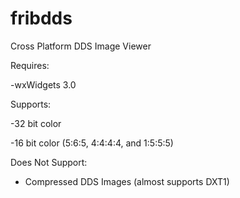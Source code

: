 # fribdds
Cross Platform DDS Image Viewer


Requires: 

-wxWidgets 3.0


Supports:

-32 bit color

-16 bit color (5:6:5, 4:4:4:4, and 1:5:5:5)


Does Not Support:
- Compressed DDS Images (almost supports DXT1)
